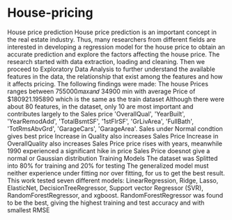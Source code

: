 # House-pricing
House price prediction
House price prediction is an important concept in the real estate industry. Thus, many researchers from different fields are interested in developing a regression model for the house price to obtain an accurate prediction and explore the factors affecting the house price.
The research started with data extraction, loading and cleaning. Then we proceed to Exploratory Data Analysis to further understand the available features in the data, the relationship that exist among the features and how it affects pricing. 
The following findings were made:
The house Prices ranges between 755000𝑚𝑎𝑥𝑎𝑛𝑑 34900 min with average Price of $180921.195890 which is the same as the train dataset
Although there were about 80 features, in the dataset, only 10 are most important and contributes largely to the Sales price 'OverallQual', 'YearBuilt', 'YearRemodAdd', 'TotalBsmtSF', '1stFlrSF', 'GrLivArea', 'FullBath', 'TotRmsAbvGrd', 'GarageCars', 'GarageArea'.
Sales under Normal condtion gives best price
Increase in Quality also increases Sales Price
Increase in OverallQuality also increases Sales Price
price rises with years, meanwhile 1990 experienced a significant hike in price
Sales Price doesnot give a normal or Gaussian distribution
Training Models
The dataset was Splitted into 80% for training and 20% for testing
The generalized model must neither experience under fitting nor over fitting, for us to get the best result. This work tested seven different models: LinearRegression, Ridge, Lasso, ElasticNet, DecisionTreeRegressor, Support vector Regressor (SVR), RandomForestRegressor, and xgboost. RandomForestRegressor was found to be the best, giving the highest training and test accuracy and with smallest RMSE
